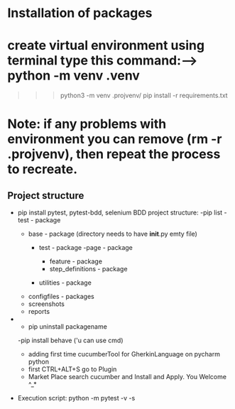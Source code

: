 # Installation of packages
# create virtual environment using terminal type this command:-->  python -m venv .venv

>>> python3 -m venv .projvenv/
>>> pip install -r requirements.txt

# Note: if any problems with environment you can remove (rm -r .projvenv), then repeat the process to recreate.

## Project structure


- pip install pytest, pytest-bdd, selenium
  BDD project structure:
  -pip list
  -test - package
  - base - package (directory needs to have __init__.py emty file)
    - test - package
    -page - package
      - feature - package
      - step_definitions - package
      
    - utilities  - package
  - configfiles - packages
  - screenshots
  - reports 
    
- 
  - pip uninstall packagename
    
  -pip install behave ('u can use cmd) 
  - adding first time cucumberTool for GherkinLanguage on pycharm python
  - first CTRL+ALT+S go to Plugin
  - Market Place search cucumber and Install and Apply. You Welcome ^_* 
- Execution script: python -m pytest -v -s